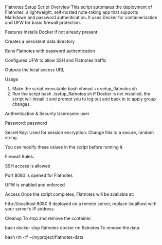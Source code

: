 Flatnotes Setup Script
Overview
This script automates the deployment of Flatnotes, a lightweight, self-hosted note-taking app that supports Markdown and password authentication. It uses Docker for containerization and UFW for basic firewall protection.

Features
Installs Docker if not already present

Creates a persistent data directory

Runs Flatnotes with password authentication

Configures UFW to allow SSH and Flatnotes traffic

Outputs the local access URL


 Usage
1. Make the script executable
bash
chmod +x setup_flatnotes.sh
2. Run the script
bash
./setup_flatnotes.sh
If Docker is not installed, the script will install it and prompt you to log out and back in to apply group changes.

Authentication & Security
Username: user

Password: password

Secret Key: Used for session encryption. Change this to a secure, random string.

You can modify these values in the script before running it.

Firewall Rules:

SSH access is allowed

Port 8080 is opened for Flatnotes

UFW is enabled and enforced

 Access
Once the script completes, Flatnotes will be available at:

http://localhost:8080
If deployed on a remote server, replace localhost with your server’s IP address.

 Cleanup
To stop and remove the container:

bash
docker stop flatnotes
docker rm flatnotes
To remove the data:

bash
rm -rf ~/myproject/flatnotes-data
